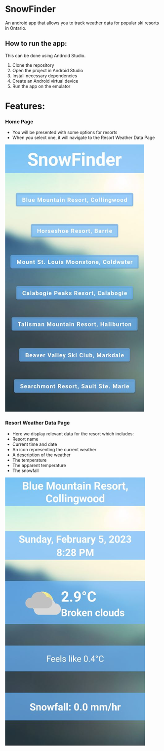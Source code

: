 # SnowFinder
An android app that allows you to track weather data for popular ski resorts in Ontario.

How to run the app:
--
This can be done using Android Studio.
1. Clone the repository
3. Open the project in Android Studio
4. Install necessary dependencies
5. Create an Android virtual device
6. Run the app on the emulator

# Features:
### Home Page 
- You will be presented with some options for resorts
 - When you select one, it will navigate to the Resort Weather Data Page

![alt text](https://github.com/ZachLeeTech/SnowFinder/blob/main/homepagescreenshot.JPG?raw=true)

### Resort Weather Data Page
- Here we display relevant data for the resort which includes:
 - Resort name
 - Current time and date
 - An icon representing the current weather
 - A description of the weather
 - The temperature
 - The apparent temperature
 - The snowfall
 
 ![alt text](https://github.com/ZachLeeTech/SnowFinder/blob/main/weatherdatascreenshot.JPG?raw=true)
